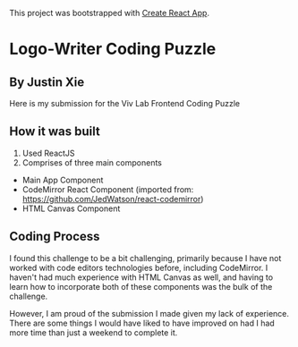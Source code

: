 This project was bootstrapped with [Create React App](https://github.com/facebook/create-react-app).

# Logo-Writer Coding Puzzle
## By Justin Xie

Here is my submission for the Viv Lab Frontend Coding Puzzle

## How it was built
1. Used ReactJS
2. Comprises of three main components
  * Main App Component
  * CodeMirror React Component (imported from: https://github.com/JedWatson/react-codemirror)
  * HTML Canvas Component

## Coding Process
I found this challenge to be a bit challenging, primarily because I have not worked with code editors technologies before,
including CodeMirror. I haven't had much experience with HTML Canvas as well, and having to learn how to incorporate both of
these components was the bulk of the challenge.

However, I am proud of the submission I made given my lack of experience. There are some things I would have liked to have improved
on had I had more time than just a weekend to complete it.



